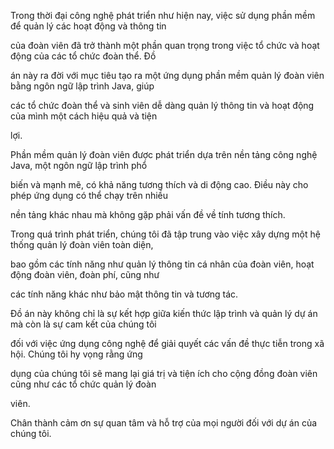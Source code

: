 Trong thời đại công nghệ phát triển như hiện nay, việc sử dụng phần mềm để quản lý các hoạt động và thông tin

của đoàn viên đã trở thành một phần quan trọng trong việc tổ chức và hoạt động của các tổ chức đoàn thể. Đồ

án này ra đời với mục tiêu tạo ra một ứng dụng phần mềm quản lý đoàn viên bằng ngôn ngữ lập trình Java, giúp

các tổ chức đoàn thể và sinh viên dễ dàng quản lý thông tin và hoạt động của mình một cách hiệu quả và tiện

lợi.

Phần mềm quản lý đoàn viên được phát triển dựa trên nền tảng công nghệ Java, một ngôn ngữ lập trình phổ

biến và mạnh mẽ, có khả năng tương thích và di động cao. Điều này cho phép ứng dụng có thể chạy trên nhiều

nền tảng khác nhau mà không gặp phải vấn đề về tính tương thích.

Trong quá trình phát triển, chúng tôi đã tập trung vào việc xây dựng một hệ thống quản lý đoàn viên toàn diện,

bao gồm các tính năng như quản lý thông tin cá nhân của đoàn viên, hoạt động đoàn viên, đoàn phí, cũng như

các tính năng khác như bảo mật thông tin và tương tác.

Đồ án này không chỉ là sự kết hợp giữa kiến thức lập trình và quản lý dự án mà còn là sự cam kết của chúng tôi

đối với việc ứng dụng công nghệ để giải quyết các vấn đề thực tiễn trong xã hội. Chúng tôi hy vọng rằng ứng

dụng của chúng tôi sẽ mang lại giá trị và tiện ích cho cộng đồng đoàn viên cũng như các tổ chức quản lý đoàn

viên.

Chân thành cảm ơn sự quan tâm và hỗ trợ của mọi người đối với dự án của chúng tôi.

